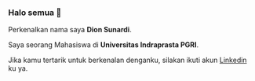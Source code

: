 ### Halo semua 👋

Perkenalkan nama saya **Dion Sunardi**.

Saya seorang Mahasiswa di **Universitas Indraprasta PGRI**.

Jika kamu tertarik untuk berkenalan denganku, silakan ikuti akun [Linkedin](https://www.linkedin.com/in/dion-sunardi-b4aa53221/) ku ya.


<!--
**dayens/dayens** is a ✨ _special_ ✨ repository because its `README.md` (this file) appears on your GitHub profile.

Here are some ideas to get you started:

- 🔭 I’m currently working on ...
- 🌱 I’m currently learning ...
- 👯 I’m looking to collaborate on ...
- 🤔 I’m looking for help with ...
- 💬 Ask me about ...
- 📫 How to reach me: ...
- 😄 Pronouns: ...
- ⚡ Fun fact: ...
-->
